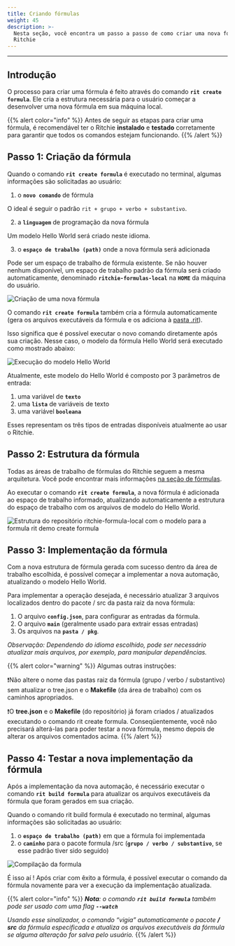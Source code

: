```yaml
---
title: Criando fórmulas
weight: 45
description: >-
  Nesta seção, você encontra um passo a passo de como criar uma nova fórmula no
  Ritchie
---
```


---

## Introdução 

O processo para criar uma fórmula é feito através do comando **`rit create formula`**. Ele cria a estrutura necessária para o usuário começar a desenvolver uma nova fórmula em sua máquina local.

{{% alert color="info" %}}
Antes de seguir as etapas para criar uma fórmula, é recomendável ter o Ritchie **instalado** e **testado** corretamente para garantir que todos os comandos estejam funcionando.
{{% /alert %}}

## Passo 1: Criação da fórmula

Quando o comando **`rit create formula`** é executado no terminal, algumas informações são solicitadas ao usuário:

1. o **`novo comando`** de fórmula

O ideal é seguir o padrão `rit + grupo + verbo + substantivo`.

2. a **`linguagem`** de programação da nova fórmula

Um modelo Hello World será criado neste idioma.

3. o **`espaço de trabalho (path)`** onde a nova fórmula será adicionada

Pode ser um espaço de trabalho de fórmula existente. Se não houver nenhum disponível, um espaço de trabalho padrão da fórmula será criado automaticamente, denominado **`ritchie-formulas-local`** na **`HOME`** da máquina do usuário.

![Cria&#xE7;&#xE3;o de uma nova f&#xF3;rmula](/large-gif-1170x398-.gif)

O comando **`rit create formula`** também cria a fórmula automaticamente \(gera os arquivos executáveis da fórmula e os adiciona à [pasta .rit](https://docs.ritchiecli.io/v/doc-portuguese/referencia/cli#o-que-compoe-a-pasta-rit)\).

Isso significa que é possível executar o novo comando diretamente após sua criação. Nesse caso, o modelo da fórmula Hello World será executado como mostrado abaixo:

![Execu&#xE7;&#xE3;o do modelo Hello World](/large-gif-776x300-.gif)

Atualmente, este modelo do Hello World é composto por 3 parâmetros de entrada:

1. uma variável de **`texto`**
2. uma **`lista`** de variáveis de texto
3. uma variável **`booleana`** 

Esses representam os três tipos de entradas disponíveis atualmente ao usar o Ritchie.

## Passo 2: Estrutura da fórmula

Todas as áreas de trabalho de fórmulas do Ritchie seguem a mesma arquitetura. Você pode encontrar mais informações [na seção de fórmulas](https://docs.ritchiecli.io/v/doc-portuguese/referencia/formulas).

Ao executar o comando **`rit create formula`**, a nova fórmula é adicionada ao espaço de trabalho informado, atualizando automaticamente a estrutura do espaço de trabalho com os arquivos de modelo do Hello World.

![Estrutura do reposit&#xF3;rio ritchie-formula-local com o modelo para a formula rit demo create formula](https://lh4.googleusercontent.com/FqaL9Tf6A110qiTZe4ERyfgHzMdFdo5yffzl5qUopDD3Cr4ukeh2TpI1dwEvrCHlRLk4aKAtqSXX9BRalPbxAdShkFSKf5VlN6Vrpvs_HYxRDfjQsEbgG_zdL0D0tKV-yqQfVn91)

## Passo 3: I**mplementação da fórmula**

Com a nova estrutura de fórmula gerada com sucesso dentro da área de trabalho escolhida, é possível começar a implementar a nova automação, atualizando o modelo Hello World.

Para implementar a operação desejada, é necessário atualizar 3 arquivos localizados dentro do pacote / src da pasta raiz da nova fórmula:

1. O arquivo **`config.json`**, para configurar as entradas da fórmula.
2. O arquivo **`main`** \(geralmente usado para extrair essas entradas\)
3. Os arquivos na **`pasta / pkg`**.

_Observação: Dependendo do idioma escolhido, pode ser necessário atualizar mais arquivos, por exemplo, para manipular dependências._

{{% alert color="warning" %}}
Algumas outras instruções:

❗Não altere o nome das pastas raiz da fórmula \(grupo / verbo / substantivo\) sem atualizar o tree.json e o **Makefile** \(da área de trabalho\) com os caminhos apropriados.

❗O **tree.json** e o **Makefile** \(do repositório\) já foram criados / atualizados executando o comando rit create formula. Conseqüentemente, você não precisará alterá-las para poder testar a nova fórmula, mesmo depois de alterar os arquivos comentados acima.
{{% /alert %}}

## Passo 4: Testar a nova implementação da fórmula

Após a implementação da nova automação, é necessário executar o comando **`rit build formula`** para atualizar os arquivos executáveis da fórmula que foram gerados em sua criação.

Quando o comando rit build formula é executado no terminal, algumas informações são solicitadas ao usuário:

1. o **`espaço de trabalho (path)`** em que a fórmula foi implementada 
2. o **`caminho`** para o pacote formula /src \(**`grupo / verbo / substantivo`**, se esse padrão tiver sido seguido\)

![Compila&#xE7;&#xE3;o da formula](/large-gif-776x300-%20%281%29.gif)

É isso aí ! Após criar com êxito a fórmula, é possível executar o comando da fórmula novamente para ver a execução da implementação atualizada.

{{% alert color="info" %}}
_**Nota**: o comando **`rit build formula`** também pode ser usado com uma flag **`--watch`**_

_Usando esse sinalizador, o comando “vigia” automaticamente o pacote **/ src** da fórmula especificada e atualiza os arquivos executáveis da fórmula se alguma alteração for salva pelo usuário._
{{% /alert %}}
